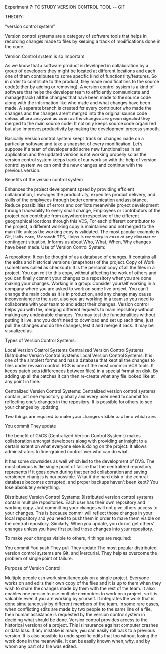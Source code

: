 Experiment 7:           TO STUDY VERSION CONTROL TOOL -- GIT

THEORY:



 “version control system” 

Version control systems are a category of software tools that helps in recording changes made to files by keeping a track of modifications done in the code. 

Version Control system is so Important

As we know that a software product is developed in collaboration by a group of developers they might be located at different locations and each one of them contributes to some specific kind of functionality/features. So in order to contribute to the product, they made modifications to the source code(either by adding or removing). A version control system is a kind of software that helps the developer team to efficiently communicate and manage(track) all the changes that have been made to the source code along with the information like who made and what changes have been made. A separate branch is created for every contributor who made the changes and the changes aren’t merged into the original source code unless all are analyzed as soon as the changes are green signaled they merged to the main source code. It not only keeps source code organized but also improves productivity by making the development process smooth.

Basically Version control system keeps track on changes made on a particular software and take a snapshot of every modification. Let’s suppose if a team of developer add some new functionalities in an application and the updated version is not working properly so as the version control system keeps track of our work so with the help of version control system we can omit the new changes and continue with the previous version.

Benefits of the version control system:

Enhances the project development speed by providing efficient collaboration,
Leverages the productivity, expedites product delivery, and skills of the employees through better communication and assistance,
Reduce possibilities of errors and conflicts meanwhile project development through traceability to every small change,
Employees or contributors of the project can contribute from anywhere irrespective of the different geographical locations through this VCS,
For each different contributor to the project, a different working copy is maintained and not merged to the main file unless the working copy is validated. The most popular example is Git, Helix core, Microsoft TFS,
Helps in recovery in case of any disaster or contingent situation,
Informs us about Who, What, When, Why changes have been made.
Use of Version Control System: 

A repository: It can be thought of as a database of changes. It contains all the edits and historical versions (snapshots) of the project.
Copy of Work (sometimes called as checkout): It is the personal copy of all the files in a project. You can edit to this copy, without affecting the work of others and you can finally commit your changes to a repository when you are done making your changes.
Working in a group: Consider yourself working in a company where you are asked to work on some live project. You can’t change the main code as it is in production, and any change may cause inconvenience to the user, also you are working in a team so you need to collaborate with your team to and adapt their changes. Version control helps you with the, merging different requests to main repository without making any undesirable changes. You may test the functionalities without putting it live, and you don’t need to download and set up each time, just pull the changes and do the changes, test it and merge it back. It may be visualized as. 


 

Types of Version Control Systems: 

Local Version Control Systems
Centralized Version Control Systems
Distributed Version Control Systems
Local Version Control Systems: It is one of the simplest forms and has a database that kept all the changes to files under revision control. RCS is one of the most common VCS tools. It keeps patch sets (differences between files) in a special format on disk. By adding up all the patches it can then re-create what any file looked like at any point in time. 

Centralized Version Control Systems: Centralized version control systems contain just one repository globally and every user need to commit for reflecting one’s changes in the repository. It is possible for others to see your changes by updating. 

Two things are required to make your changes visible to others which are:  

You commit
They update


The benefit of CVCS (Centralized Version Control Systems) makes collaboration amongst developers along with providing an insight to a certain extent on what everyone else is doing on the project. It allows administrators to fine-grained control over who can do what. 

It has some downsides as well which led to the development of DVS. The most obvious is the single point of failure that the centralized repository represents if it goes down during that period collaboration and saving versioned changes is not possible. What if the hard disk of the central database becomes corrupted, and proper backups haven’t been kept? You lose absolutely everything. 

Distributed Version Control Systems: Distributed version control systems contain multiple repositories. Each user has their own repository and working copy. Just committing your changes will not give others access to your changes. This is because commit will reflect those changes in your local repository and you need to push them in order to make them visible on the central repository. Similarly, When you update, you do not get others’ changes unless you have first pulled those changes into your repository. 

To make your changes visible to others, 4 things are required:  

You commit
You push
They pull
They update
The most popular distributed version control systems are Git, and Mercurial. They help us overcome the problem of single point of failure.  



Purpose of Version Control: 

Multiple people can work simultaneously on a single project. Everyone works on and edits their own copy of the files and it is up to them when they wish to share the changes made by them with the rest of the team.
It also enables one person to use multiple computers to work on a project, so it is valuable even if you are working by yourself.
It integrates the work that is done simultaneously by different members of the team. In some rare cases, when conflicting edits are made by two people to the same line of a file, then human assistance is requested by the version control system in deciding what should be done.
Version control provides access to the historical versions of a project. This is insurance against computer crashes or data loss. If any mistake is made, you can easily roll back to a previous version. It is also possible to undo specific edits that too without losing the work done in the meanwhile. It can be easily known when, why, and by whom any part of a file was edited.
